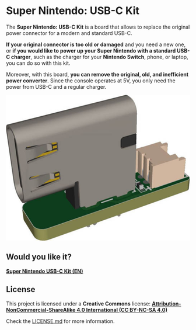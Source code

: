 # Super Nintendo: USB-C Kit

The **Super Nintendo: USB-C Kit** is a board that allows to replace the original power connector for a modern and standard USB-C.

**If your original connector is too old or damaged** and you need a new one, or **if you would like to power up your Super Nintendo with a standard USB-C charger**, such as the charger for your **Nintendo Switch**, phone, or laptop, you can do so with this kit.

Moreover, with this board, **you can remove the original, old, and inefficient power converter**. Since the console operates at 5V, you only need the power from USB-C and a regular charger.


![SNES](https://raw.githubusercontent.com/giltesa/Super-Nintendo-USB-C-Kit/master/4.%20Photos/SNES-USB-C-v1.0.jpg)


## Would you like it?

[**Super Nintendo USB-C Kit (EN)**](https://shop.giltesa.com/product/super-nintendo-usb-c-kit/)



## License

This project is licensed under a **Creative Commons** license:
**[Attribution-NonCommercial-ShareAlike 4.0 International (CC BY-NC-SA 4.0) ](https://creativecommons.org/licenses/by-nc-sa/4.0/)**

Check the [LICENSE.md](LICENSE.md) for more information.